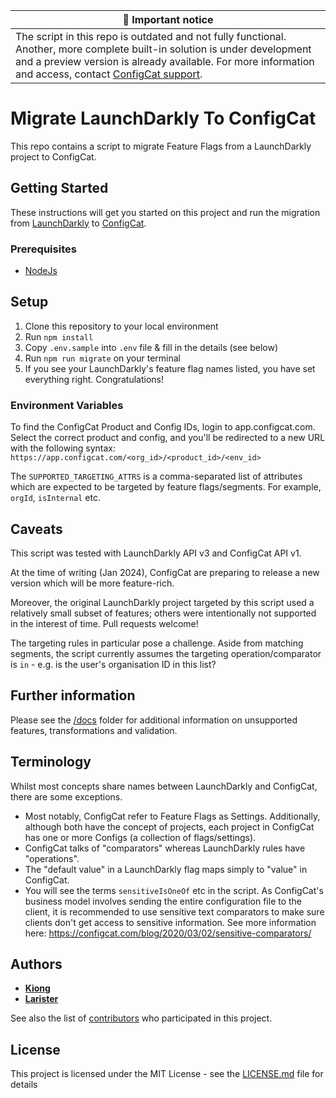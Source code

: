 | :mega: Important notice |
|-------------------------|
| The script in this repo is outdated and not fully functional. Another, more complete built-in solution is under development and a preview version is already available. For more information and access, contact [ConfigCat support](https://configcat.com/support/). |

# Migrate LaunchDarkly To ConfigCat

This repo contains a script to migrate Feature Flags from a LaunchDarkly project to ConfigCat.

## Getting Started

These instructions will get you started on this project and run the migration from [LaunchDarkly](https://launchdarkly.com/) to [ConfigCat](https://configcat.com/).

### Prerequisites

- [NodeJs](https://nodejs.org/en/)

## Setup

1. Clone this repository to your local environment
2. Run `npm install`
3. Copy `.env.sample` into `.env` file & fill in the details (see below)
4. Run `npm run migrate` on your terminal
5. If you see your LaunchDarkly's feature flag names listed, you have set everything right. Congratulations!

### Environment Variables

To find the ConfigCat Product and Config IDs, login to app.configcat.com. Select the correct
product and config, and you'll be redirected to a new URL with the following syntax:
`https://app.configcat.com/<org_id>/<product_id>/<env_id>`

The `SUPPORTED_TARGETING_ATTRS` is a comma-separated list of attributes which are expected to be targeted by
feature flags/segments. For example, `orgId`, `isInternal` etc.

## Caveats

This script was tested with LaunchDarkly API v3 and ConfigCat API v1.

At the time of writing (Jan 2024), ConfigCat are preparing to release a new version which will
be more feature-rich.

Moreover, the original LaunchDarkly project targeted by this script used a relatively small subset
of features; others were intentionally not supported in the interest of time. Pull requests welcome!

The targeting rules in particular pose a challenge. Aside from matching
segments, the script currently assumes the targeting operation/comparator is `in` - e.g.
is the user's organisation ID in this list?

## Further information

Please see the [/docs](./docs) folder for additional information on unsupported features, transformations
and validation.

## Terminology

Whilst most concepts share names between LaunchDarkly and ConfigCat, there are some exceptions.

- Most notably, ConfigCat refer to Feature Flags as Settings. Additionally, although both have the concept of
  projects, each project in ConfigCat has one or more Configs (a collection of flags/settings).
- ConfigCat talks of "comparators" whereas LaunchDarkly rules have "operations".
- The "default value" in a LaunchDarkly flag maps simply to "value" in ConfigCat.
- You will see the terms `sensitiveIsOneOf` etc in the script. As ConfigCat's business model involves sending the entire configuration file to the client, it is recommended to use sensitive text comparators to make sure clients don't get access to sensitive information. See more information here: https://configcat.com/blog/2020/03/02/sensitive-comparators/

## Authors

- [**Kiong**](https://github.com/tlkiong)
- [**Larister**](https://github.com/larister)

See also the list of [contributors](https://github.com/your/project/contributors) who participated in this project.

## License

This project is licensed under the MIT License - see the [LICENSE.md](LICENSE.md) file for details
